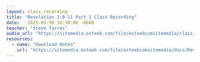 ```yaml
---
layout: class_recording
title: "Revelation 2:8-11 Part 2 Class Recording"
date:   2025-03-30 10:30:00 -0600
teacher: "Steve Torres"
audio_url: "https://sitemedia.esteeb.com/file/esteebcomsitemedia/class_recordings/Revelation/Revelation-2_8-11-Part-2.mp3"
resources:
  - name: "Download Notes"
    url: "https://sitemedia.esteeb.com/file/esteebcomsitemedia/docs/Revelation/Suffering-Well.pdf"
---
```

